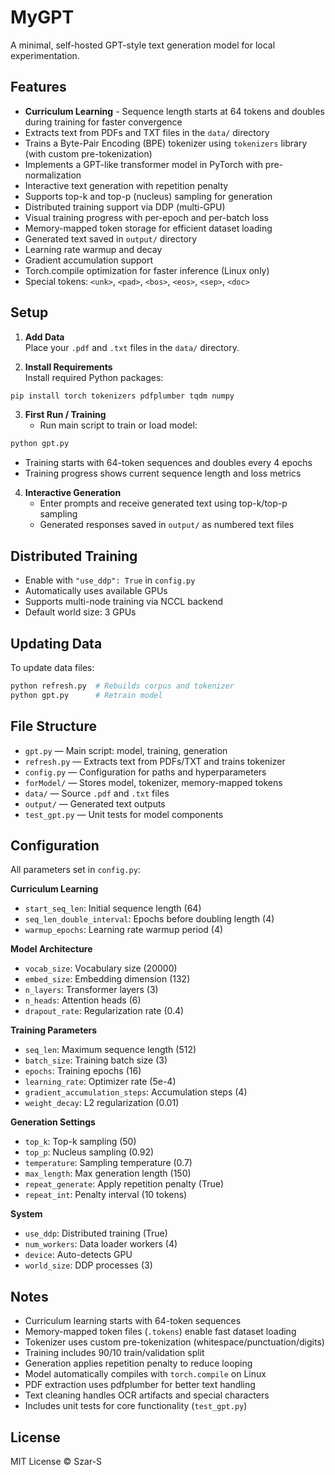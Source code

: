 # MyGPT

A minimal, self-hosted GPT-style text generation model for local experimentation.

## Features

- **Curriculum Learning** - Sequence length starts at 64 tokens and doubles during training for faster convergence
- Extracts text from PDFs and TXT files in the `data/` directory
- Trains a Byte-Pair Encoding (BPE) tokenizer using `tokenizers` library (with custom pre-tokenization)
- Implements a GPT-like transformer model in PyTorch with pre-normalization
- Interactive text generation with repetition penalty
- Supports top-k and top-p (nucleus) sampling for generation
- Distributed training support via DDP (multi-GPU)
- Visual training progress with per-epoch and per-batch loss
- Memory-mapped token storage for efficient dataset loading
- Generated text saved in `output/` directory
- Learning rate warmup and decay
- Gradient accumulation support
- Torch.compile optimization for faster inference (Linux only)
- Special tokens: `<unk>`, `<pad>`, `<bos>`, `<eos>`, `<sep>`, `<doc>`

## Setup

1. **Add Data**  
   Place your `.pdf` and `.txt` files in the `data/` directory.

2. **Install Requirements**  
   Install required Python packages:
```sh
pip install torch tokenizers pdfplumber tqdm numpy
```

3. **First Run / Training**
   - Run main script to train or load model:
```sh
python gpt.py
```
   - Training starts with 64-token sequences and doubles every 4 epochs
   - Training progress shows current sequence length and loss metrics

4. **Interactive Generation**
   - Enter prompts and receive generated text using top-k/top-p sampling
   - Generated responses saved in `output/` as numbered text files

## Distributed Training
- Enable with `"use_ddp": True` in `config.py`
- Automatically uses available GPUs
- Supports multi-node training via NCCL backend
- Default world size: 3 GPUs

## Updating Data
To update data files:
```sh
python refresh.py  # Rebuilds corpus and tokenizer
python gpt.py      # Retrain model
```

## File Structure

- `gpt.py` — Main script: model, training, generation
- `refresh.py` — Extracts text from PDFs/TXT and trains tokenizer
- `config.py` — Configuration for paths and hyperparameters
- `forModel/` — Stores model, tokenizer, memory-mapped tokens
- `data/` — Source `.pdf` and `.txt` files
- `output/` — Generated text outputs
- `test_gpt.py` — Unit tests for model components

## Configuration
All parameters set in `config.py`:

**Curriculum Learning**
- `start_seq_len`: Initial sequence length (64)
- `seq_len_double_interval`: Epochs before doubling length (4)
- `warmup_epochs`: Learning rate warmup period (4)

**Model Architecture**
- `vocab_size`: Vocabulary size (20000)
- `embed_size`: Embedding dimension (132)
- `n_layers`: Transformer layers (3)
- `n_heads`: Attention heads (6)
- `drapout_rate`: Regularization rate (0.4)

**Training Parameters**
- `seq_len`: Maximum sequence length (512)
- `batch_size`: Training batch size (3)
- `epochs`: Training epochs (16)
- `learning_rate`: Optimizer rate (5e-4)
- `gradient_accumulation_steps`: Accumulation steps (4)
- `weight_decay`: L2 regularization (0.01)

**Generation Settings**
- `top_k`: Top-k sampling (50)
- `top_p`: Nucleus sampling (0.92)
- `temperature`: Sampling temperature (0.7)
- `max_length`: Max generation length (150)
- `repeat_generate`: Apply repetition penalty (True)
- `repeat_int`: Penalty interval (10 tokens)

**System**
- `use_ddp`: Distributed training (True)
- `num_workers`: Data loader workers (4)
- `device`: Auto-detects GPU
- `world_size`: DDP processes (3)

## Notes

* Curriculum learning starts with 64-token sequences
* Memory-mapped token files (`.tokens`) enable fast dataset loading
* Tokenizer uses custom pre-tokenization (whitespace/punctuation/digits)
* Training includes 90/10 train/validation split
* Generation applies repetition penalty to reduce looping
* Model automatically compiles with `torch.compile` on Linux
* PDF extraction uses pdfplumber for better text handling
* Text cleaning handles OCR artifacts and special characters
* Includes unit tests for core functionality (`test_gpt.py`)

## License

MIT License © Szar-S